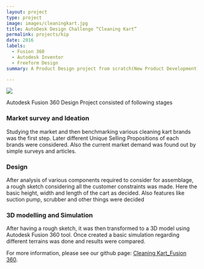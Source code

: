 ```yaml
---
layout: project
type: project
image: images/cleaningkart.jpg
title: AutoDesk Design Challenge “Cleaning Kart”
permalink: projects/kip
date: 2016
labels:
  - Fusion 360
  - Autodesk Inventor
  - Freeform Design
summary: A Product Design project from scratch(New Product Development)

---
```


<img class="ui image" src="{{ site.baseurl }}/images/cleaningkart.jpg ">

Autodesk Fusion 360 Design Project consisted of following stages 

### Market survey and Ideation
Studying the market and then benchmarking various cleaning kart brands was the first step. Later different Unique Selling Propositions of each brands were considered. Also the current market demand was found out by simple surveys and articles.
### Design
After analysis of various components required to consider for assemblage, a rough sketch considering all the customer constraints was made. Here the basic height, width and length of the cart as decided. Also features like suction pump, scrubber and other things were decided
### 3D modelling and Simulation
After having a rough sketch, it was then transformed to a 3D model using Autodesk Fusion 360 tool. Once created a basic simulation regarding different terrains was done and results were compared.

For more information, please see our github page: <a href="https://github.com/ManthanND/Hamoye_Stage_D">
<i class="large github icon "></i>Cleaning Kart_Fusion 360</a>.
